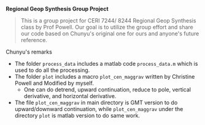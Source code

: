 **Regional Geop Synthesis Group Project**

> This is a group project for CERI 7244/ 8244 Regional Geop Synthesis class by Prof Powell.
> Our goal is to utilize the group effort and share our code based on Chunyu's original one for ours and anyone's future reference.

Chunyu's remarks
* The folder `process_data` includes a matlab code `process_data.m` which is used to do all the processing. 
* The folder `plot` includes a macro `plot_cen_maggrav` written by Christine Powell and Modified by myself. 
  - One can do detrend, upward continuation, reduce to pole, vertical derivative, and horizontal derivative. 
* The file `plot_cen_maggrav` in main directory is GMT version to do upward/downward continuation, while `plot_cen_maggrav` under the directory `plot` is matlab version to do same work.
